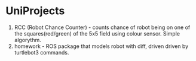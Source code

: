 # UniProjects

1. RCC (Robot Chance Counter) - counts chance of robot being on one of the squares(red/green) of the 5x5 field using colour sensor. Simple algorythm.
2. homework - ROS package that models robot with diff, driven driven by turtlebot3 commands.
